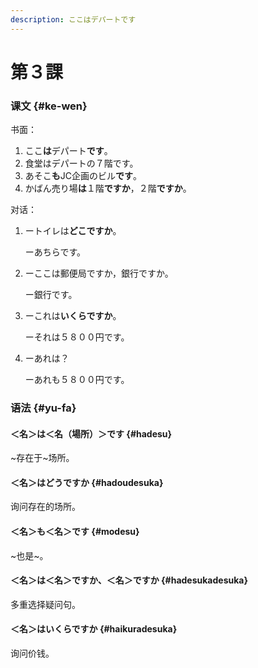 ```yaml
---
description: ここはデパートです
---
```


# 第３課

### 课文 {#ke-wen}

书面：

1. ここ**は**デパート**です**。
2. 食堂はデパートの７階です。
3. あそこ**も**JC企画のビル**です**。
4. かばん売り場**は**１階**ですか**，２階**ですか**。

对话：

1. ートイレは**どこですか**。

   ーあちらです。

2. ーここは郵便局ですか，銀行ですか。

   ー銀行です。

3. ーこれは**いくらですか**。

   ーそれは５８００円です。

4. ーあれは？

   ーあれも５８００円です。

### 语法 {#yu-fa}

#### ＜名＞は＜名（場所）＞です {#hadesu}

~存在于~场所。

#### ＜名＞はどうですか {#hadoudesuka}

询问存在的场所。

#### ＜名＞も＜名＞です {#modesu}

~也是~。

#### ＜名＞は＜名＞ですか、＜名＞ですか {#hadesukadesuka}

多重选择疑问句。

#### ＜名＞はいくらですか {#haikuradesuka}

询问价钱。

